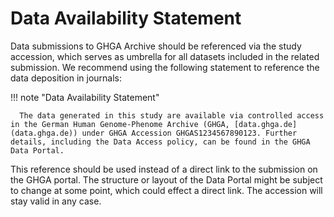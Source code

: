 # Data Availability Statement

Data submissions to GHGA Archive should be referenced via the study accession, which serves as umbrella for all datasets included in the related submission. We recommend using the following statement to reference the data deposition in journals:

!!! note "Data Availability Statement"

      The data generated in this study are available via controlled access in the German Human Genome-Phenome Archive (GHGA, [data.ghga.de](data.ghga.de)) under GHGA Accession GHGAS1234567890123. Further details, including the Data Access policy, can be found in the GHGA Data Portal.

This reference should be used instead of a direct link to the submission on the GHGA portal. The structure or layout of the Data Portal might be subject to change at some point, which could effect a direct link. The accession will stay valid in any case.